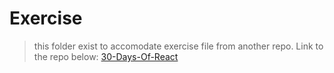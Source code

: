 # Exercise

> this folder exist to accomodate exercise file from another repo. Link to the repo below:
> [30-Days-Of-React](https://github.com/rafivalli261/30-Days-Of-React/)
